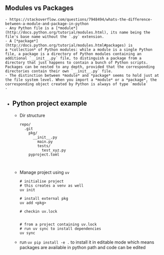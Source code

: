## Modules vs Packages
	- https://stackoverflow.com/questions/7948494/whats-the-difference-between-a-module-and-package-in-python
	- Any Python file is a [*module*](http://docs.python.org/tutorial/modules.html), its name being the file's base name without the `.py` extension.
	- A [*package*](http://docs.python.org/tutorial/modules.html#packages) is a *collection* of Python modules: while a module is a single Python file, a package is a directory of Python modules containing an additional `__init__.py` file, to distinguish a package from a directory that just happens to contain a bunch of Python scripts. Packages can be nested to any depth, provided that the corresponding directories contain their own `__init__.py` file.
	- The distinction between *module* and *package* seems to hold just at the file system level. When you import a *module* or a *package*, the corresponding object created by Python is always of type `module`
	-
- ## Python project example
	- Dir structure
	  ```
	  repo/
	  	.git	
	      pkg/
	      	__init__.py
	          main.py
	          tests/
	          	test_xyz.py
	      pyproject.toml
	      
	    
	  ```
	- Manage project using `uv`
	  ```
	  # initialise project
	  # this creates a venv as well
	  uv init
	  
	  # install external pkg
	  uv add <pkg>
	  
	  # checkin uv.lock
	  
	  
	  # from a project containing uv.lock
	  # run uv sync to install dependencies
	  uv sync
	  
	  ```
	- run `uv pip install -e .` to install it in editable mode which means packages are available in python path and code can be edited